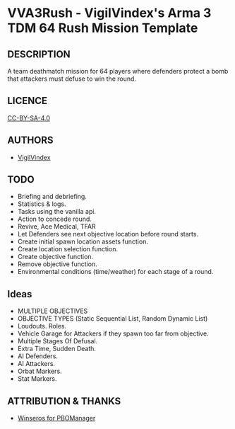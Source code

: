 # VVA3Rush - VigilVindex's Arma 3 TDM 64 Rush Mission Template

## DESCRIPTION

A team deathmatch mission for 64 players where defenders protect a bomb that attackers must defuse to win the round.

## LICENCE

[CC-BY-SA-4.0](https://creativecommons.org/licenses/by-sa/4.0/)

## AUTHORS

* [VigilVindex](mailto:vigil.vindex@gmail.com)

## TODO

* Briefing and debriefing.
* Statistics & logs.
* Tasks using the vanilla api.
* Action to concede round.
* Revive, Ace Medical, TFAR
* Let Defenders see next objective location before round starts.
* Create initial spawn location assets function.
* Create location selection function.
* Create objective function.
* Remove objective function.
* Environmental conditions (time/weather) for each stage of a round.

## Ideas

* MULTIPLE OBJECTIVES
* OBJECTIVE TYPES (Static Sequential List, Random Dynamic List)
* Loudouts. Roles.
* Vehicle Garage for Attackers if they spawn too far from objective.
* Multiple Stages Of Defusal.
* Extra Time, Sudden Death.
* AI Defenders.
* AI Attackers.
* Orbat Markers.
* Stat Markers.

## ATTRIBUTION & THANKS

* [Winseros for PBOManager](https://github.com/winseros/PBOManager)
